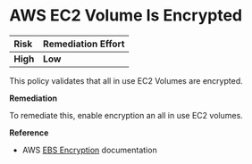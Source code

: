 # AWS EC2 Volume Is Encrypted

| Risk | Remediation Effort |
| :--- | :--- |
| **High** | **Low** |

This policy validates that all in use EC2 Volumes are encrypted.

**Remediation**

To remediate this, enable encryption an all in use EC2 volumes.

**Reference**

* AWS [EBS Encryption](https://docs.aws.amazon.com/AWSEC2/latest/UserGuide/EBSEncryption.html) documentation

